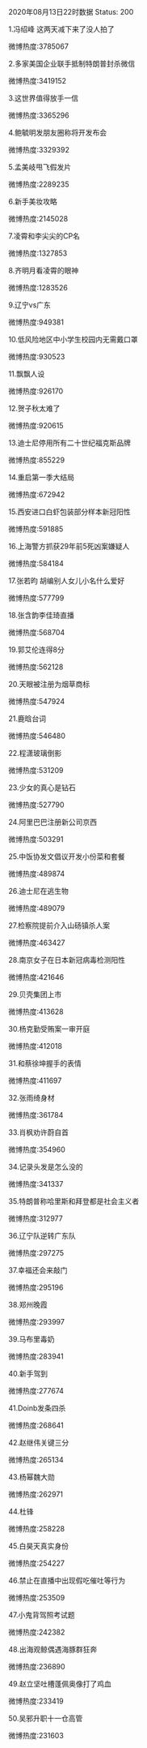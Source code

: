 2020年08月13日22时数据
Status: 200

1.冯绍峰 这两天减下来了没人拍了

微博热度:3785067

2.多家美国企业联手抵制特朗普封杀微信

微博热度:3419152

3.这世界值得放手一信

微博热度:3365296

4.鲍毓明发朋友圈称将开发布会

微博热度:3329392

5.孟美岐甩飞假发片

微博热度:2289235

6.新手美妆攻略

微博热度:2145028

7.凌霄和李尖尖的CP名

微博热度:1327853

8.齐明月看凌霄的眼神

微博热度:1283526

9.辽宁vs广东

微博热度:949381

10.低风险地区中小学生校园内无需戴口罩

微博热度:930523

11.飘飘人设

微博热度:926170

12.贺子秋太难了

微博热度:920615

13.迪士尼停用所有二十世纪福克斯品牌

微博热度:855229

14.重启第一季大结局

微博热度:672942

15.西安进口白虾包装部分样本新冠阳性

微博热度:591885

16.上海警方抓获29年前5死凶案嫌疑人

微博热度:584184

17.张若昀 胡编别人女儿小名什么爱好

微博热度:577799

18.张含韵李佳琦直播

微博热度:568704

19.郭艾伦连得8分

微博热度:562128

20.天眼被注册为烟草商标

微博热度:547924

21.鹿晗台词

微博热度:546480

22.程潇玻璃倒影

微博热度:531209

23.少女的真心是钻石

微博热度:527790

24.阿里巴巴注册新公司京西

微博热度:503291

25.中饭协发文倡议开发小份菜和套餐

微博热度:489874

26.迪士尼在逃生物

微博热度:489079

27.检察院提前介入山砀镇杀人案

微博热度:463427

28.南京女子在日本新冠病毒检测阳性

微博热度:421646

29.贝壳集团上市

微博热度:413628

30.杨克勤受贿案一审开庭

微博热度:412018

31.和蔡徐坤握手的表情

微博热度:411697

32.张雨绮身材

微博热度:361784

33.肖枫劝许蔚自首

微博热度:354960

34.记录头发是怎么没的

微博热度:341337

35.特朗普称哈里斯和拜登都是社会主义者

微博热度:312977

36.辽宁队逆转广东队

微博热度:297275

37.幸福还会来敲门

微博热度:295196

38.郑州晚霞

微博热度:293997

39.马布里毒奶

微博热度:283941

40.新手驾到

微博热度:277674

41.Doinb发条四杀

微博热度:268641

42.赵继伟关键三分

微博热度:265134

43.杨幂魏大勋

微博热度:262971

44.杜锋

微博热度:258228

45.白昊天真实身份

微博热度:254227

46.禁止在直播中出现假吃催吐等行为

微博热度:253509

47.小鬼背驾照考试题

微博热度:242382

48.出海观鲸偶遇海豚群狂奔

微博热度:236890

49.赵立坚吐槽蓬佩奥像打了鸡血

微博热度:233419

50.吴邪升职十一仓高管

微博热度:231603

